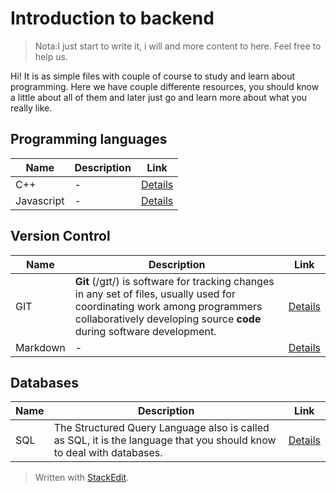 # Introduction to backend

> Nota:I just start to write it, i will and more content to here. Feel free to help us.

Hi! It is as simple files with couple of course to study and learn about programming. Here we have couple differente resources, you should know a little about all of them and later just go and learn more about what you really like.

## Programming languages
| Name | Description |Link|
|--|--|--|
| C++|-|[Details](https://github.com/nonihongo2/l34rn-c0d3-n0w/blob/main/software-engine/backend/learn-cpp.md)
| Javascript|-|[Details](https://github.com/nonihongo2/l34rn-c0d3-n0w/blob/main/software-engine/backend/learn-javascript.md)

## Version Control
| Name | Description |Link|
|--|--|--|
| GIT|**Git** (/ɡɪt/) is software for tracking changes in any set of files, usually used for coordinating work among programmers collaboratively developing source **code** during software development.|[Details](https://github.com/nonihongo2/l34rn-c0d3-n0w/blob/main/software-engine/backend/learn-git.md)
| Markdown|-|[Details](https://github.com/nonihongo2/l34rn-c0d3-n0w/blob/main/software-engine/backend/learn-markdown.md)

## Databases
| Name | Description |Link|
|--|--|--|
| SQL| The Structured Query Language also is called as SQL, it is the language that you should know to deal with databases.|[Details](https://github.com/nonihongo2/l34rn-c0d3-n0w/blob/main/software-engine/backend/database/lang-sql.md)

> Written with [StackEdit](https://stackedit.io/).
<!--stackedit_data:
eyJoaXN0b3J5IjpbMzU0OTg5OTIwLDE3Nzk0ODg3NTcsLTE5Mj
A4ODkwNDRdfQ==
-->